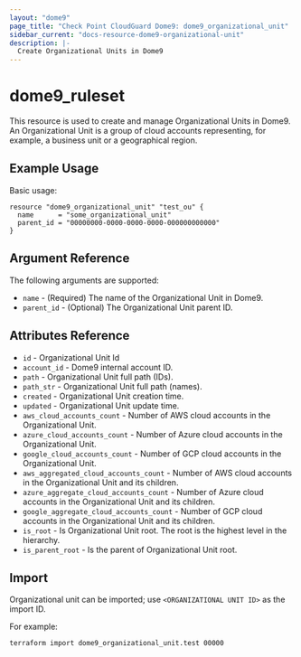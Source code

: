 ```yaml
---
layout: "dome9"
page_title: "Check Point CloudGuard Dome9: dome9_organizational_unit"
sidebar_current: "docs-resource-dome9-organizational-unit"
description: |-
  Create Organizational Units in Dome9
---
```


# dome9_ruleset

This resource is used to create and manage Organizational Units in Dome9. An Organizational Unit is a group of cloud accounts representing, for example, a business unit or a geographical region.

## Example Usage

Basic usage:

```hcl
resource "dome9_organizational_unit" "test_ou" {
  name      = "some_organizational_unit"
  parent_id = "00000000-0000-0000-0000-000000000000"
}

```

## Argument Reference

The following arguments are supported:

* `name` - (Required) The name of the Organizational Unit in Dome9.
* `parent_id` - (Optional) The Organizational Unit parent ID.

## Attributes Reference

* `id` - Organizational Unit Id
* `account_id` - Dome9 internal account ID.
* `path` - Organizational Unit full path (IDs).
* `path_str` - Organizational Unit full path (names).
* `created` - Organizational Unit creation time.
* `updated` - Organizational Unit update time.
* `aws_cloud_accounts_count` - Number of AWS cloud accounts in the Organizational Unit.
* `azure_cloud_accounts_count` - Number of Azure cloud accounts in the Organizational Unit.
* `google_cloud_accounts_count` - Number of GCP cloud accounts in the Organizational Unit.
* `aws_aggregated_cloud_accounts_count` - Number of AWS cloud accounts in the Organizational Unit and its children.
* `azure_aggregate_cloud_accounts_count` - Number of Azure cloud accounts in the Organizational Unit and its children.
* `google_aggregate_cloud_accounts_count` - Number of GCP cloud accounts in the Organizational Unit and its children.
* `is_root` - Is Organizational Unit root. The root is the highest level in the hierarchy.
* `is_parent_root` - Is the parent of Organizational Unit root.


## Import

Organizational unit can be imported; use `<ORGANIZATIONAL UNIT ID>` as the import ID. 

For example:

```shell
terraform import dome9_organizational_unit.test 00000
```
